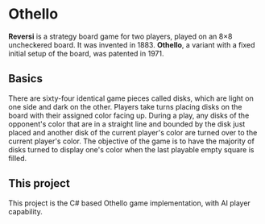 # Othello

**Reversi** is a strategy board game for two players, played on an 8×8 uncheckered board. It was invented in 1883. **Othello**, a variant with a fixed initial setup of the board, was patented in 1971.

## Basics

There are sixty-four identical game pieces called disks, which are light on one side and dark on the other. Players take turns placing disks on the board with their assigned color facing up. During a play, any disks of the opponent's color that are in a straight line and bounded by the disk just placed and another disk of the current player's color are turned over to the current player's color. The objective of the game is to have the majority of disks turned to display one's color when the last playable empty square is filled.

## This project

This project is the C# based Othello game implementation, with AI player capability.
